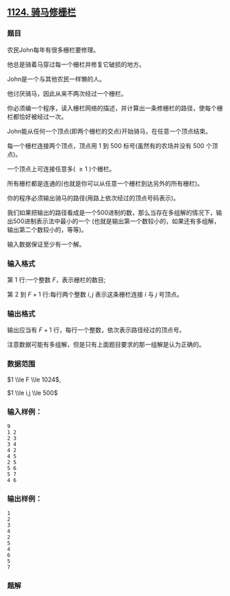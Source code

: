 ## [1124\. 骑马修栅栏](https://www.acwing.com/problem/content/1126/)

### 题目

农民John每年有很多栅栏要修理。

他总是骑着马穿过每一个栅栏并修复它破损的地方。

John是一个与其他农民一样懒的人。

他讨厌骑马，因此从来不两次经过一个栅栏。

你必须编一个程序，读入栅栏网络的描述，并计算出一条修栅栏的路径，使每个栅栏都恰好被经过一次。

John能从任何一个顶点(即两个栅栏的交点)开始骑马，在任意一个顶点结束。

每一个栅栏连接两个顶点，顶点用 $1$ 到 $500$ 标号(虽然有的农场并没有 $500$ 个顶点)。

一个顶点上可连接任意多( $≥1$ )个栅栏。

所有栅栏都是连通的(也就是你可以从任意一个栅栏到达另外的所有栅栏)。

你的程序必须输出骑马的路径(用路上依次经过的顶点号码表示)。

我们如果把输出的路径看成是一个500进制的数，那么当存在多组解的情况下，输出500进制表示法中最小的一个 (也就是输出第一个数较小的，如果还有多组解，输出第二个数较小的，等等)。

输入数据保证至少有一个解。

### 输入格式

第 $1$ 行:一个整数 $F$，表示栅栏的数目;

第 $2$ 到 $F+1$ 行:每行两个整数 $i,j$ 表示这条栅栏连接 $i$ 与 $j$ 号顶点。

### 输出格式

输出应当有 $F+1$ 行，每行一个整数，依次表示路径经过的顶点号。

注意数据可能有多组解，但是只有上面题目要求的那一组解是认为正确的。

### 数据范围

$1 \\le F \\le 1024$,

$1 \\le i,j \\le 500$

### 输入样例：

```
9
1 2
2 3
3 4
4 2
4 5
2 5
5 6
5 7
4 6
```

### 输出样例：

```
1
2
3
4
2
5
4
6
5
7
```

### 题解

